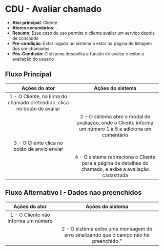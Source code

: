 # CDU - Avaliar chamado

- **Ator principal**: Cliente
- **Atores secundários**: ...	 
- **Resumo**: Esse caso de uso permite o cliente avaliar um serviço depois de concluído
- **Pré-condição**: Estar logado no sistema e estar na página de listagem dos um chamados
- **Pós-Condição**: O sistema desabilita a função de avaliar e exibe a avaliação do usuario

## Fluxo Principal
| Ações do ator | Ações do sistema |
| :-----------------: | :-----------------: | 
| 1 - O Cliente, na linha do chamado pretendido,  clica no botão de avaliar | |  
| | 2 - O sistema abre o modal de avaliação, onde o Cliente informa um número 1 a 5 e adiciona um comentário | 
| 3 - O Cliente clica no botão de envio enviar | | 
| | 4 -  O sistema redireciona o Cliente para a página de detalhes do chamado, e exibe a avaliação cadastrada |  

## Fluxo Alternativo I - Dados nao preenchidos
| Ações do ator | Ações do sistema |
| :-----------------: |:-----------------: | 
| 1 - O Cliente não informa um número  | |  
| | 2 - O sistema exibe uma mensagem de erro sinalizando que o campo não foi preenchido "|



